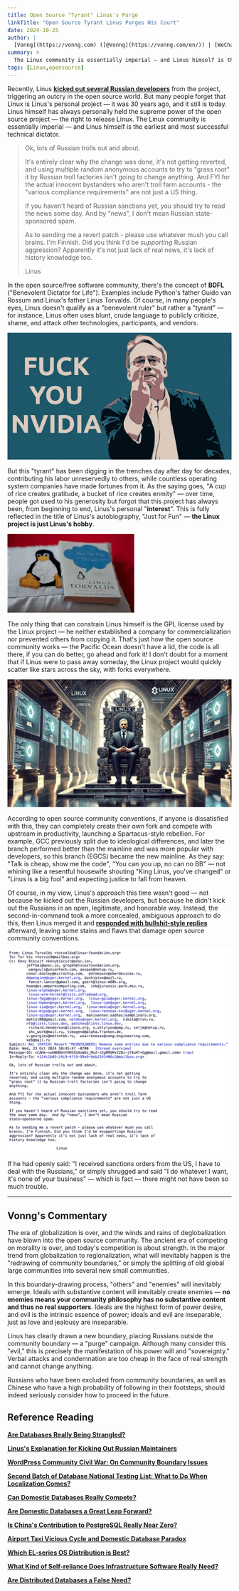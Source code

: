 ```yaml
---
title: Open Source "Tyrant" Linus's Purge
linkTitle: "Open Source Tyrant Linus Purges His Court"
date: 2024-10-25
author: |
  [Vonng](https://vonng.com) ([@Vonng](https://vonng.com/en/)) | [WeChat Original](https://mp.weixin.qq.com/s/IcmXCMyflqGlAPA8vFzyyA)
summary: >
  The Linux community is essentially imperial — and Linus himself is the earliest and most successful technical dictator. People are used to Linus's generosity but forget this point.
tags: [Linux,opensource]
---
```


Recently, Linus [**kicked out several Russian developers**](https://lore.kernel.org/all/CAHk-=whNGNVnYHHSXUAsWds_MoZ-iEgRMQMxZZ0z-jY4uHT+Gg@mail.gmail.com/) from the project, triggering an outcry in the open source world. But many people forget that Linux is Linus's personal project — it was 30 years ago, and it still is today. Linus himself has always personally held the supreme power of the open source project — the right to release Linux. The Linux community is essentially imperial — and Linus himself is the earliest and most successful technical dictator.

> Ok, lots of Russian trolls out and about.
> 
> It's entirely clear why the change was done, it's not getting reverted, and using multiple random anonymous accounts to try to "grass root" it by Russian troll factories isn't going to change anything. And FYI for the actual innocent bystanders who aren't troll farm accounts - the "various compliance requirements" are not just a US thing.
> 
> If you haven't heard of Russian sanctions yet, you should try to read the news some day.  And by "news", I don't mean Russian state-sponsored spam.
> 
> As to sending me a revert patch - please use whatever mush you call brains. I'm Finnish. Did you think I'd be *supporting* Russian aggression? Apparently it's not just lack of real news, it's lack of history knowledge too.
> 
> Linus

In the open source/free software community, there's the concept of **BDFL** ("Benevolent Dictator for Life"). Examples include Python's father Guido van Rossum and Linux's father Linus Torvalds. Of course, in many people's eyes, Linus doesn't qualify as a "benevolent ruler" but rather a "tyrant" — for instance, Linus often uses blunt, crude language to publicly criticize, shame, and attack other technologies, participants, and vendors.

![fuck-nvidia.jpg](fuck-nvidia.jpg)

But this "tyrant" has been digging in the trenches day after day for decades, contributing his labor unreservedly to others, while countless operating system companies have made fortunes from it. As the saying goes, "A cup of rice creates gratitude, a bucket of rice creates enmity" — over time, people got used to his generosity but forgot that this project has always been, from beginning to end, Linus's personal "**interest**". This is fully reflected in the title of Linus's autobiography, "Just for Fun" — **the Linux project is just Linus's hobby**.

![biography.jpg](biography.jpg)

The only thing that can constrain Linus himself is the GPL license used by the Linux project — he neither established a company for commercialization nor prevented others from copying it. That's just how the open source community works — the Pacific Ocean doesn't have a lid, the code is all there, if you can do better, go ahead and fork it! I don't doubt for a moment that if Linus were to pass away someday, the Linux project would quickly scatter like stars across the sky, with forks everywhere.

![](featured.webp)

According to open source community conventions, if anyone is dissatisfied with this, they can completely create their own fork and compete with upstream in productivity, launching a Spartacus-style rebellion. For example, GCC previously split due to ideological differences, and later the branch performed better than the mainline and was more popular with developers, so this branch (EGCS) became the new mainline. As they say: "Talk is cheap, show me the code", "You can you up, no can no BB" — not whining like a resentful housewife shouting "King Linus, you've changed" or "Linus is a big fool" and expecting justice to fall from heaven.

Of course, in my view, Linus's approach this time wasn't good — not because he kicked out the Russian developers, but because he didn't kick out the Russians in an open, legitimate, and honorable way. Instead, the second-in-command took a more concealed, ambiguous approach to do this, then Linus merged it and [**responded with bullshit-style replies**](https://mp.weixin.qq.com/s?__biz=MzU5ODAyNTM5Ng==&mid=2247488531&idx=1&sn=76cd7b9329dbaedde7b70e78cc253f5f&scene=21#wechat_redirect) afterward, leaving some stains and flaws that damage open source community conventions.

![reply.png](reply.png)

If he had openly said: "I received sanctions orders from the US, I have to deal with the Russians," or simply shrugged and said "I do whatever I want, it's none of your business" — which is fact — there might not have been so much trouble.

------

## **Vonng's Commentary**

The era of globalization is over, and the winds and rains of deglobalization have blown into the open source community. The ancient era of competing on morality is over, and today's competition is about strength. In the major trend from globalization to regionalization, what will inevitably happen is the "redrawing of community boundaries," or simply the splitting of old global large communities into several new small communities.

In this boundary-drawing process, "others" and "enemies" will inevitably emerge. Ideals with substantive content will inevitably create enemies — **no enemies means your community philosophy has no substantive content and thus no real supporters**. Ideals are the highest form of power desire, and evil is the intrinsic essence of power; ideals and evil are inseparable, just as love and jealousy are inseparable.

Linus has clearly drawn a new boundary, placing Russians outside the community boundary — a "purge" campaign. Although many consider this "evil," this is precisely the manifestation of his power will and "sovereignty." Verbal attacks and condemnation are too cheap in the face of real strength and cannot change anything.

Russians who have been excluded from community boundaries, as well as Chinese who have a high probability of following in their footsteps, should indeed seriously consider how to proceed in the future.

## **Reference Reading**

[**Are Databases Really Being Strangled?**](https://mp.weixin.qq.com/s?__biz=MzU5ODAyNTM5Ng==&mid=2247486379&idx=1&sn=b751c51a2b73e43e61487abfdc073da3&scene=21#wechat_redirect)

[**Linus's Explanation for Kicking Out Russian Maintainers**](http://mp.weixin.qq.com/s?__biz=MzU5ODAyNTM5Ng==&mid=2247488531&idx=1&sn=76cd7b9329dbaedde7b70e78cc253f5f&chksm=fe4b21c8c93ca8de98e0167656e07f25577f3d6cc4ec9456335ff290834979b26f67cd72cee2&scene=21#wechat_redirect)

[**WordPress Community Civil War: On Community Boundary Issues**](http://mp.weixin.qq.com/s?__biz=MzU5ODAyNTM5Ng==&mid=2247488488&idx=1&sn=191ee82363bf58abc33ba11ce2e1463f&chksm=fe4b2633c93caf25ca32cb29ae631a1a8af72424fb56b1fe9719912fddc7ca43ee9c9a45bf87&scene=21#wechat_redirect)

[**Second Batch of Database National Testing List: What to Do When Localization Comes?**](http://mp.weixin.qq.com/s?__biz=MzU5ODAyNTM5Ng==&mid=2247488427&idx=1&sn=2706b76f318760c5c4f09f9bc240d4a2&chksm=fe4b2670c93caf663649a450820ad137d09ce4cf71ee6b9f4f5f1d1e35adb2b3d7202f5ab9fd&scene=21#wechat_redirect)

[**Can Domestic Databases Really Compete?**](https://mp.weixin.qq.com/s?__biz=MzU5ODAyNTM5Ng==&mid=2247487513&idx=1&sn=d51ad679e75833d1d71437ed35e21693&scene=21#wechat_redirect)

[**Are Domestic Databases a Great Leap Forward?**](https://mp.weixin.qq.com/s?__biz=MzU5ODAyNTM5Ng==&mid=2247486804&idx=1&sn=069c7655d0b38b0e7421e847cc7d5576&scene=21#wechat_redirect)

[**Is China's Contribution to PostgreSQL Really Near Zero?**](https://mp.weixin.qq.com/s?__biz=MzU5ODAyNTM5Ng==&mid=2247486763&idx=1&sn=d05db7200faa6b23f61ca51328439833&scene=21#wechat_redirect)

[**Airport Taxi Vicious Cycle and Domestic Database Paradox**](https://mp.weixin.qq.com/s?__biz=MzU5ODAyNTM5Ng==&mid=2247488022&idx=1&sn=5a76f6a0200f3afb7c1a2edcbb38799e&scene=21#wechat_redirect)

[**Which EL-series OS Distribution is Best?**](https://mp.weixin.qq.com/s?__biz=MzU5ODAyNTM5Ng==&mid=2247486256&idx=1&sn=15dd3001e9890e11144b42a84636d2e9&scene=21#wechat_redirect)

[**What Kind of Self-reliance Does Infrastructure Software Really Need?**](https://mp.weixin.qq.com/s?__biz=MzU5ODAyNTM5Ng==&mid=2247486061&idx=1&sn=a1452dfa864f702d40bf612839a4e9e4&scene=21#wechat_redirect)

[**Are Distributed Databases a False Need?**](https://mp.weixin.qq.com/s?__biz=MzU5ODAyNTM5Ng==&mid=2247485549&idx=1&sn=7c34439d82431129c57aba211202b5ca&scene=21#wechat_redirect)